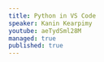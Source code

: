 ```yaml
---
title: Python in VS Code
speaker: Kanin Kearpimy
youtube: aeTydSml28M
managed: true
published: true
---
```

